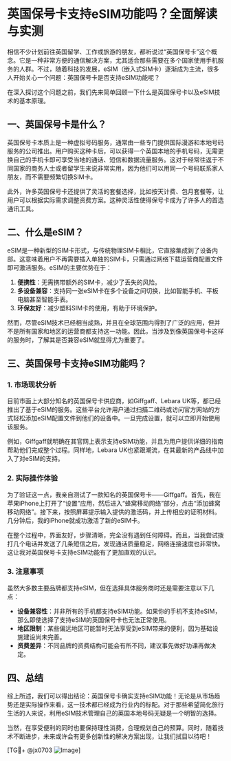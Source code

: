 # 英国保号卡支持eSIM功能吗？全面解读与实测

相信不少计划前往英国留学、工作或旅游的朋友，都听说过“英国保号卡”这个概念。它是一种非常方便的通信解决方案，尤其适合那些需要在多个国家使用手机服务的人群。不过，随着科技的发展，eSIM（嵌入式SIM卡）逐渐成为主流，很多人开始关心一个问题：英国保号卡是否支持eSIM功能呢？

在深入探讨这个问题之前，我们先来简单回顾一下什么是英国保号卡以及eSIM技术的基本原理。

## 一、英国保号卡是什么？

英国保号卡本质上是一种虚拟号码服务，通常由一些专门提供国际漫游和本地号码服务的公司推出。用户购买这种卡后，可以获得一个英国本地的手机号码，无需更换自己的手机卡即可享受当地的通话、短信和数据流量服务。这对于经常往返于不同国家的商务人士或者留学生来说非常实用，因为他们可以用同一个号码联系家人朋友，而不需要频繁切换SIM卡。

此外，许多英国保号卡还提供了灵活的套餐选择，比如按天计费、包月套餐等，让用户可以根据实际需求调整资费方案。这种灵活性使得保号卡成为了许多人的首选通讯工具。

## 二、什么是eSIM？

eSIM是一种新型的SIM卡形式，与传统物理SIM卡相比，它直接集成到了设备内部。这意味着用户不再需要插入单独的SIM卡，只需通过网络下载运营商配置文件即可激活服务。eSIM的主要优势在于：

1. **便携性**：无需携带额外的SIM卡，减少了丢失的风险。
2. **多设备兼容**：支持同一张eSIM卡在多个设备之间切换，比如智能手机、平板电脑甚至智能手表。
3. **环保友好**：减少塑料SIM卡的使用，有助于环境保护。

然而，尽管eSIM技术已经相当成熟，并且在全球范围内得到了广泛的应用，但并不是所有国家和地区的运营商都支持这一功能。因此，当涉及到像英国保号卡这样的服务时，了解其是否兼容eSIM就显得尤为重要了。

## 三、英国保号卡支持eSIM功能吗？

### 1. 市场现状分析

目前市面上大部分知名的英国保号卡供应商，如Giffgaff、Lebara UK等，都已经推出了基于eSIM的服务。这些平台允许用户通过扫描二维码或访问官方网站的方式轻松添加eSIM配置文件到他们的设备中。一旦完成设置，就可以立即开始使用该服务。

例如，Giffgaff就明确在其官网上表示支持eSIM功能，并且为用户提供详细的指南帮助他们完成整个过程。同样地，Lebara UK也紧跟潮流，在其最新的产品线中加入了对eSIM的支持。

### 2. 实际操作体验

为了验证这一点，我亲自测试了一款知名的英国保号卡——Giffgaff。首先，我在苹果iPhone上打开了“设置”应用，然后进入“蜂窝移动网络”部分，点击“添加蜂窝移动网络”。接下来，按照屏幕提示输入提供的激活码，并上传相应的证明材料。几分钟后，我的iPhone就成功激活了新的eSIM卡。

在整个过程中，界面友好，步骤清晰，完全没有遇到任何障碍。而且，当我尝试拨打几个电话并发送了几条短信之后，发现通话质量稳定，网络连接速度也非常快。这让我对英国保号卡支持eSIM功能有了更加直观的认识。

### 3. 注意事项

虽然大多数主要品牌都支持eSIM，但在选择具体服务商时还是需要注意以下几点：

- **设备兼容性**：并非所有的手机都支持eSIM功能。如果你的手机不支持eSIM，那么即使选择了支持eSIM的英国保号卡也无法正常使用。
- **地区限制**：某些偏远地区可能暂时无法享受到eSIM带来的便利，因为基础设施建设尚未完善。
- **资费差异**：不同品牌的资费结构可能会有所不同，建议事先做好功课再做决定。

## 四、总结

综上所述，我们可以得出结论：英国保号卡确实支持eSIM功能！无论是从市场趋势还是实际操作来看，这一技术都已经成为行业内的标配。对于那些希望简化旅行生活的人来说，利用eSIM技术管理自己的英国本地号码无疑是一个明智的选择。

当然，在享受便利的同时也要保持理性消费，合理规划自己的预算。同时，随着技术不断进步，未来或许会有更多创新性的解决方案出现，让我们拭目以待吧！

[TG💪+ @jx0703 ![Image](https://github.com/user-attachments/assets/dbca1d08-cadb-493c-b0ec-ad6f7a83f270)]